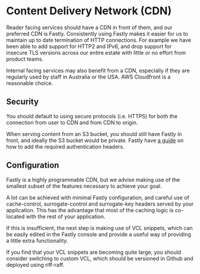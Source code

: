 # Content Delivery Network (CDN)

Reader facing services should have a CDN in front of them, and our preferred CDN is Fastly. Consistently using Fastly makes it easier for us to maintain up to date termination of HTTP connections.  For example we have been able to add support for HTTP2 and IPv6, and drop support for insecure TLS versions across our entire estate with little or no effort from product teams.

Internal facing services may also benefit from a CDN, especially if they are regularly used by staff in Australia or the USA.  AWS Cloudfront is a reasonable choice.

## Security

You should default to using secure protocols (i.e. HTTPS) for both the connection from user to CDN and from CDN to origin.

When serving content from an S3 bucket, you should still have Fastly in front, and ideally the S3 bucket would be private. Fastly have [a guide](https://docs.fastly.com/en/guides/amazon-s3#using-an-amazon-s3-private-bucket) on how to add the required authentication headers.

## Configuration

Fastly is a highly programmable CDN, but we advise making use of the smallest subset of the features necessary to achieve your goal.

A lot can be achieved with minimal Fastly configuration, and careful use of cache-control, surrogate-control and surrogate-key headers served by your application. This has the advantage that most of the caching logic is co-located with the rest of your application.

If this is insufficient, the next step is making use of VCL snippets, which can be easily edited in the Fastly console and provide a useful way of providing a little extra functionality.

If you find that your VCL snippets are becoming quite large, you should consider switching to custom VCL, which should be versioned in Github and deployed using riff-raff.
